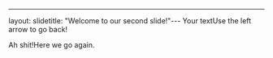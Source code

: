 ---
layout: slidetitle: "Welcome to our second slide!"---
Your textUse the left arrow to go back!

Ah shit!Here we go again.
